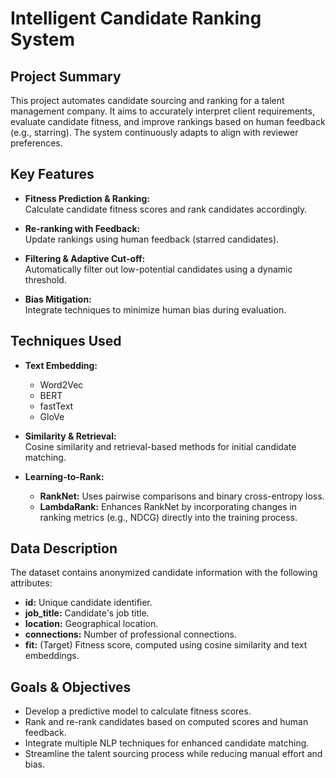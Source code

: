 # Intelligent Candidate Ranking System

## Project Summary

This project automates candidate sourcing and ranking for a talent management company. It aims to accurately interpret client requirements, evaluate candidate fitness, and improve rankings based on human feedback (e.g., starring). The system continuously adapts to align with reviewer preferences.

## Key Features

- **Fitness Prediction & Ranking:**  
  Calculate candidate fitness scores and rank candidates accordingly.

- **Re-ranking with Feedback:**  
  Update rankings using human feedback (starred candidates).

- **Filtering & Adaptive Cut-off:**  
  Automatically filter out low-potential candidates using a dynamic threshold.

- **Bias Mitigation:**  
  Integrate techniques to minimize human bias during evaluation.

## Techniques Used

- **Text Embedding:**  
  - Word2Vec  
  - BERT  
  - fastText  
  - GloVe

- **Similarity & Retrieval:**  
  Cosine similarity and retrieval-based methods for initial candidate matching.

- **Learning-to-Rank:**  
  - **RankNet:** Uses pairwise comparisons and binary cross-entropy loss.  
  - **LambdaRank:** Enhances RankNet by incorporating changes in ranking metrics (e.g., NDCG) directly into the training process.

## Data Description

The dataset contains anonymized candidate information with the following attributes:
- **id:** Unique candidate identifier.
- **job_title:** Candidate's job title.
- **location:** Geographical location.
- **connections:** Number of professional connections.
- **fit:** (Target) Fitness score, computed using cosine similarity and text embeddings.

## Goals & Objectives

- Develop a predictive model to calculate fitness scores.
- Rank and re-rank candidates based on computed scores and human feedback.
- Integrate multiple NLP techniques for enhanced candidate matching.
- Streamline the talent sourcing process while reducing manual effort and bias.
